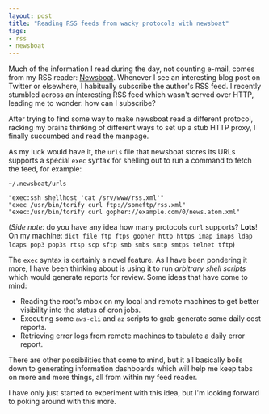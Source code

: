 ```yaml
---
layout: post
title: "Reading RSS feeds from wacky protocols with newsboat"
tags:
- rss
- newsboat
---
```


Much of the information I read during the day, not counting e-mail, comes from
my RSS reader: [Newsboat](https://newsboat.org). Whenever I see an interesting
blog post on Twitter or elsewhere, I habitually subscribe the author's RSS
feed. I recently stumbled across an interesting RSS feed which wasn't served
over HTTP, leading me to wonder: how can I subscribe?

After trying to find some way to make newsboat read a different protocol,
racking my brains thinking of different ways to set up a stub HTTP proxy, I
finally succumbed and read the manpage.

As my luck would have it, the `urls` file that newsboat stores its URLs
supports a special `exec` syntax for shelling out to run a command to fetch the feed,
for example:


`~/.newsboat/urls`

```
"exec:ssh shellhost 'cat /srv/www/rss.xml'"
"exec /usr/bin/torify curl ftp://someftp/rss.xml"
"exec:/usr/bin/torify curl gopher://example.com/0/news.atom.xml"
```

(_Side note:_ do you have any idea how many protocols `curl` supports? **Lots**! On my machine: `dict file ftp ftps gopher http https imap imaps ldap ldaps pop3 pop3s rtsp scp sftp smb smbs smtp smtps telnet tftp`)


The `exec` syntax is certainly a novel feature. As I have been pondering it
more, I have been thinking about is using it to run
_arbitrary shell scripts_ which would generate reports for review. Some ideas that have come to mind:

* Reading the root's mbox on my local and remote machines to get better visibility into the status of cron jobs.
* Executing some `aws-cli` and `az` scripts to grab generate some daily cost reports.
* Retrieving error logs from remote machines to tabulate a daily error report.

There are other possibilities that come to mind, but it all basically boils
down to generating information dashboards which will help me keep tabs on more
and more things, all from within my feed reader.

I have only just started to experiment with this idea, but I'm looking forward
to poking around with this more.
